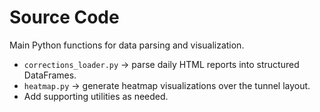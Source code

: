# Source Code

Main Python functions for data parsing and visualization.

- `corrections_loader.py` → parse daily HTML reports into structured DataFrames.
- `heatmap.py` → generate heatmap visualizations over the tunnel layout.
- Add supporting utilities as needed.